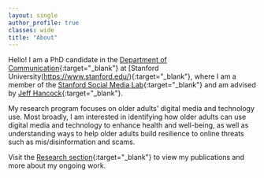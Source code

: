 ```yaml
---
layout: single
author_profile: true
classes: wide
title: "About"
---
```


Hello! I am a PhD candidate in the [Department of Communication](https://comm.stanford.edu/){:target="_blank"} at [Stanford University(https://www.stanford.edu/){:target="_blank"}, where I am a member of the [Stanford Social Media Lab](https://sml.stanford.edu/){:target="_blank"} and am advised by [Jeff Hancock](https://scholar.google.com/citations?user=fU4Y4fEAAAAJ){:target="_blank"}. 

My research program focuses on older adults' digital media and technology use. Most broadly, I am interested in identifying how older adults can use digital media and technology to enhance health and well-being, as well as understanding ways to help older adults build resilience to online threats such as mis/disinformation and scams. 

Visit the [Research section](https://ryanmoore.science/research/){:target="_blank"} to view my publications and more about my ongoing work.
